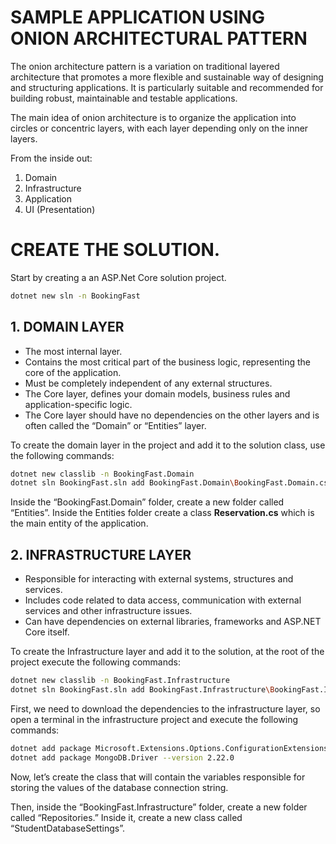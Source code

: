 # SAMPLE APPLICATION USING ONION ARCHITECTURAL PATTERN

The onion architecture pattern is a variation on traditional layered architecture that promotes a more flexible and sustainable way of designing and structuring applications. It is particularly suitable and recommended for building robust, maintainable and testable applications.

The main idea of onion architecture is to organize the application into circles or concentric layers, with each layer depending only on the inner layers.

From the inside out:
1. Domain
2. Infrastructure
3. Application
4. UI (Presentation)

# CREATE THE SOLUTION.

Start by creating a an ASP.Net Core solution project.

```sh
dotnet new sln -n BookingFast
```

## 1. DOMAIN LAYER

- The most internal layer. 
- Contains the most critical part of the business logic, representing the core of the application.
- Must be completely independent of any external structures. 
- The Core layer, defines your domain models, business rules and application-specific logic. 
- The Core layer should have no dependencies on the other layers and is often called the “Domain” or “Entities” layer.

To create the domain layer in the project and add it to the solution class, use the following commands:

```sh
dotnet new classlib -n BookingFast.Domain
dotnet sln BookingFast.sln add BookingFast.Domain\BookingFast.Domain.csproj
```

Inside the “BookingFast.Domain” folder, create a new folder called “Entities”.
Inside the Entities folder create a class **Reservation.cs** which is the main entity of the application.

## 2. INFRASTRUCTURE LAYER

- Responsible for interacting with external systems, structures and services.
- Includes code related to data access, communication with external services and other infrastructure issues. 
- Can have dependencies on external libraries, frameworks and ASP.NET Core itself.

To create the Infrastructure layer and add it to the solution, at the root of the project execute the following commands:

```sh
dotnet new classlib -n BookingFast.Infrastructure
dotnet sln BookingFast.sln add BookingFast.Infrastructure\BookingFast.Infrastructure.csproj
```

First, we need to download the dependencies to the infrastructure layer, so open a terminal in the infrastructure project and execute the following commands:

```sh
dotnet add package Microsoft.Extensions.Options.ConfigurationExtensions --version 8.0.0
dotnet add package MongoDB.Driver --version 2.22.0
```

Now, let’s create the class that will contain the variables responsible for storing the values of the database connection string.

Then, inside the “BookingFast.Infrastructure” folder, create a new folder called “Repositories.” Inside it, create a new class called “StudentDatabaseSettings”.


